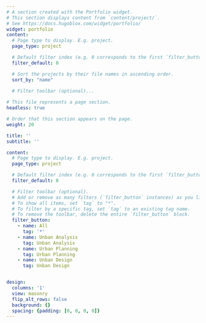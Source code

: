 ```yaml
---
# A section created with the Portfolio widget.
# This section displays content from `content/project/`.
# See https://docs.hugoblox.com/widget/portfolio/
widget: portfolio
content:
  # Page type to display. E.g. project.
  page_type: project

  # Default filter index (e.g. 0 corresponds to the first `filter_button` instance below).
  filter_default: 0

  # Sort the projects by their file names in ascending order.
  sort_by: "name"
  
  # Filter toolbar (optional)...

# This file represents a page section.
headless: true

# Order that this section appears on the page.
weight: 20

title: ''
subtitle: ''

content:
  # Page type to display. E.g. project.
  page_type: project

  # Default filter index (e.g. 0 corresponds to the first `filter_button` instance below).
  filter_default: 0

  # Filter toolbar (optional).
  # Add or remove as many filters (`filter_button` instances) as you like.
  # To show all items, set `tag` to "*".
  # To filter by a specific tag, set `tag` to an existing tag name.
  # To remove the toolbar, delete the entire `filter_button` block.
  filter_button:
    - name: All
      tag: '*'
    - name: Unban Analysis
      tag: Unban Analysis
    - name: Urban Planning
      tag: Urban Planning
    - name: Unban Design
      tag: Unban Design


design:
  columns: '1'
  view: masonry
  flip_alt_rows: false
  background: {}
  spacing: {padding: [0, 0, 0, 0]}
---
```

